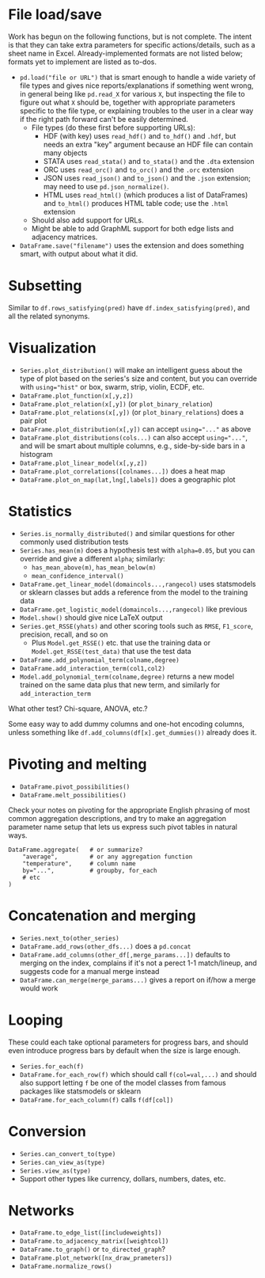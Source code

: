
# File load/save

Work has begun on the following functions, but is not complete.  The intent is
that they can take extra parameters for specific actions/details, such as a
sheet name in Excel.  Already-implemented formats are not listed below; formats
yet to implement are listed as to-dos.

 * `pd.load("file or URL")` that is smart enough to handle a wide variety
   of file types and gives nice reports/explanations if something went
   wrong, in general being like `pd.read_X` for various `X`, but inspecting
   the file to figure out what `X` should be, together with appropriate
   parameters specific to the file type, or explaining troubles to the user
   in a clear way if the right path forward can't be easily determined.
    * File types (do these first before supporting URLs):
      * HDF (with key) uses `read_hdf()` and `to_hdf()` and `.hdf`, but needs an
        extra "key" argument because an HDF file can contain many objects
      * STATA uses `read_stata()` and `to_stata()` and the `.dta` extension
      * ORC uses `read_orc()` and `to_orc()` and the `.orc` extension
      * JSON uses `read_json()` and `to_json()` and the `.json` extension; may
        need to use `pd.json_normalize()`.
      * HTML uses `read_html()` (which produces a list of DataFrames) and
        `to_html()` produces HTML table code; use the `.html` extension
    * Should also add support for URLs.
    * Might be able to add GraphML support for both edge lists and adjacency
      matrices.
 * `DataFrame.save("filename")` uses the extension and does something
   smart, with output about what it did.

# Subsetting

Similar to `df.rows_satisfying(pred)` have `df.index_satisfying(pred)`,
and all the related synonyms.

# Visualization

 * `Series.plot_distribution()` will make an intelligent guess about the
   type of plot based on the series's size and content, but you can
   override with `using="hist"` or box, swarm, strip, violin, ECDF, etc.
 * `DataFrame.plot_function(x[,y,z])`
 * `DataFrame.plot_relation(x[,y])` (or `plot_binary_relation`)
 * `DataFrame.plot_relations(x[,y])` (or `plot_binary_relations`) does a
   pair plot
 * `DataFrame.plot_distribution(x[,y])` can accept `using="..."` as above
 * `DataFrame.plot_distributions(cols...)` can also accept `using="..."`,
   and will be smart about multiple columns, e.g., side-by-side bars in a
   histogram
 * `DataFrame.plot_linear_model(x[,y,z])`
 * `DataFrame.plot_correlations([colnames...])` does a heat map
 * `DataFrame.plot_on_map(lat,lng[,labels])` does a geographic plot

# Statistics

 * `Series.is_normally_distributed()` and similar questions for other
   commonly used distribution tests
 * `Series.has_mean(m)` does a hypothesis test with `alpha=0.05`, but you
   can override and give a different `alpha`; similarly:
    * `has_mean_above(m)`, `has_mean_below(m)`
    * `mean_confidence_interval()`
 * `DataFrame.get_linear_model(domaincols...,rangecol)` uses statsmodels
   or sklearn classes but adds a reference from the model to the training
   data
 * `DataFrame.get_logistic_model(domaincols...,rangecol)` like previous
 * `Model.show()` should give nice LaTeX output
 * `Series.get_RSSE(yhats)` and other scoring tools such as `RMSE`,
   `F1_score`, precision, recall, and so on
    * Plus `Model.get_RSSE()` etc. that use the training data or
      `Model.get_RSSE(test_data)` that use the test data
 * `DataFrame.add_polynomial_term(colname,degree)`
 * `DataFrame.add_interaction_term(col1,col2)`
 * `Model.add_polynomial_term(colname,degree)` returns a new model trained
   on the same data plus that new term, and similarly for
   `add_interaction_term`

What other test?  Chi-square, ANOVA, etc.?

Some easy way to add dummy columns and one-hot encoding columns, unless
something like `df.add_columns(df[x].get_dummies())` already does it.

# Pivoting and melting

 * `DataFrame.pivot_possibilities()`
 * `DataFrame.melt_possibilities()`

Check your notes on pivoting for the appropriate English phrasing of most
common aggregation descriptions, and try to make an aggregation parameter
name setup that lets us express such pivot tables in natural ways.
```
DataFrame.aggregate(   # or summarize?
    "average",         # or any aggregation function
    "temperature",     # column name
    by="...",          # groupby, for_each
    # etc
)
```

# Concatenation and merging

 * `Series.next_to(other_series)`
 * `DataFrame.add_rows(other_dfs...)` does a `pd.concat`
 * `DataFrame.add_columns(other_df[,merge_params...])` defaults to merging
   on the index, complains if it's not a perect 1-1 match/lineup, and
   suggests code for a manual merge instead
 * `DataFrame.can_merge(merge_params...)` gives a report on if/how a merge
   would work

# Looping

These could each take optional parameters for progress bars, and should
even introduce progress bars by default when the size is large enough.

 * `Series.for_each(f)`
 * `DataFrame.for_each_row(f)` which should call `f(col=val,...)` and
   should also support letting `f` be one of the model classes from famous
   packages like statsmodels or sklearn
 * `DataFrame.for_each_column(f)` calls `f(df[col])`

# Conversion

 * `Series.can_convert_to(type)`
 * `Series.can_view_as(type)`
 * `Series.view_as(type)`
 * Support other types like currency, dollars, numbers, dates, etc.

# Networks

 * `DataFrame.to_edge_list([includeweights])`
 * `DataFrame.to_adjacency_matrix([weightcol])`
 * `DataFrame.to_graph()` or `to_directed_graph`?
 * `DataFrame.plot_network([nx_draw_prameters])`
 * `DataFrame.normalize_rows()`
